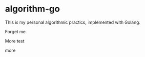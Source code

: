 # algorithm-go
This is my personal algorithmic practics, implemented with Golang.

Forget me

More test

more
